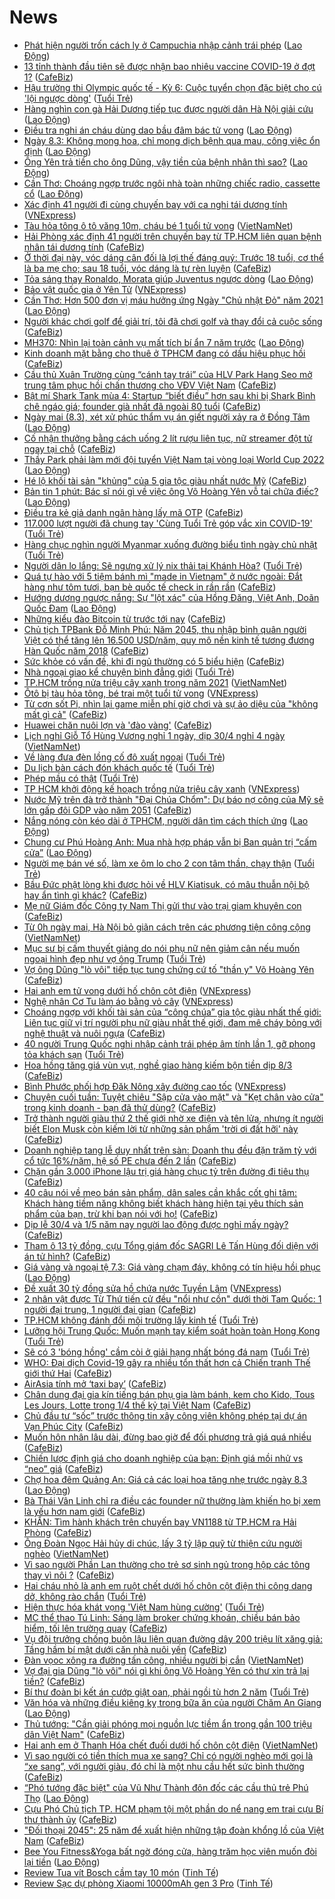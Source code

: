 # News

- [Phát hiện người trốn cách ly ở Campuchia nhập cảnh trái phép](https://laodong.vn/xa-hoi/phat-hien-nguoi-tron-cach-ly-o-campuchia-nhap-canh-trai-phep-886605.ldo) ([Lao Động](https://laodong.vn))
- [13 tỉnh thành đầu tiên sẽ được nhận bao nhiêu vaccine COVID-19 ở đợt 1?](https://cafebiz.vn/13-tinh-thanh-dau-tien-se-duoc-nhan-bao-nhieu-vaccine-covid-19-o-dot-1-20210307135018935.chn) ([CafeBiz](https://cafebiz.vn))
- [Hậu trường thi Olympic quốc tế - Kỳ 6: Cuộc tuyển chọn đặc biệt cho cú 'lội ngược dòng'](https://tuoitre.vn/hau-truong-thi-olympic-quoc-te-ky-6-cuoc-tuyen-chon-dac-biet-cho-cu-loi-nguoc-dong-20210307120724289.htm) ([Tuổi Trẻ](https://tuoitre.vn))
- [Hàng nghìn con gà Hải Dương tiếp tục được người dân Hà Nội giải cứu](https://laodong.vn/nguoi-viet-tu-te/hang-nghin-con-ga-hai-duong-tiep-tuc-duoc-nguoi-dan-ha-noi-giai-cuu-886592.ldo) ([Lao Động](https://laodong.vn))
- [Điều tra nghi án cháu dùng dao bầu đâm bác tử vong](https://laodong.vn/phap-luat/dieu-tra-nghi-an-chau-dung-dao-bau-dam-bac-tu-vong-886597.ldo) ([Lao Động](https://laodong.vn))
- [Ngày 8.3: Không mong hoa, chỉ mong dịch bệnh qua mau, công việc ổn định](https://laodong.vn/cong-doan/ngay-83-khong-mong-hoa-chi-mong-dich-benh-qua-mau-cong-viec-on-dinh-886595.ldo) ([Lao Động](https://laodong.vn))
- [Ông Yên trả tiền cho ông Dũng, vậy tiền của bệnh nhân thì sao?](https://laodong.vn/su-kien-binh-luan/ong-yen-tra-tien-cho-ong-dung-vay-tien-cua-benh-nhan-thi-sao-886519.ldo) ([Lao Động](https://laodong.vn))
- [Cần Thơ: Choáng ngợp trước ngôi nhà toàn những chiếc radio, cassette cổ](https://laodong.vn/photo/can-tho-choang-ngop-truoc-ngoi-nha-toan-nhung-chiec-radio-cassette-co-886074.ldo) ([Lao Động](https://laodong.vn))
- [Xác định 41 người đi cùng chuyến bay với ca nghi tái dương tính](https://vnexpress.net/xac-dinh-41-nguoi-di-cung-chuyen-bay-voi-ca-nghi-tai-duong-tinh-4244715.html) ([VNExpress](https://vnexpress.net))
- [Tàu hỏa tông ô tô văng 10m, cháu bé 1 tuổi tử vong](http://vietnamnet.vn/vn/thoi-su/an-toan-giao-thong/tau-hoa-tong-o-to-vang-10m-chau-be-1-tuoi-tu-vong-717846.html) ([VietNamNet](https://vietnamnet.vn))
- [Hải Phòng xác định 41 người trên chuyến bay từ TP.HCM liên quan bệnh nhân tái dương tính](https://cafebiz.vn/hai-phong-xac-dinh-41-nguoi-tren-chuyen-bay-tu-tphcm-lien-quan-benh-nhan-tai-duong-tinh-20210307134711362.chn) ([CafeBiz](https://cafebiz.vn))
- [Ở thời đại này, vóc dáng cân đối là lợi thế đáng quý: Trước 18 tuổi, cơ thể là ba mẹ cho; sau 18 tuổi, vóc dáng là tự rèn luyện](https://cafebiz.vn/o-thoi-dai-nay-voc-dang-can-doi-la-loi-the-dang-quy-truoc-18-tuoi-co-the-la-ba-me-cho-sau-18-tuoi-voc-dang-la-tu-ren-luyen-20210305211024426.chn) ([CafeBiz](https://cafebiz.vn))
- [Tỏa sáng thay Ronaldo, Morata giúp Juventus ngược dòng](https://laodong.vn/video-the-thao/toa-sang-thay-ronaldo-morata-giup-juventus-nguoc-dong-886573.ldo) ([Lao Động](https://laodong.vn))
- [Bảo vật quốc gia ở Yên Tử](https://vnexpress.net/bao-vat-quoc-gia-o-yen-tu-4244672.html) ([VNExpress](https://vnexpress.net))
- [Cần Thơ: Hơn 500 đơn vị máu hưởng ứng Ngày &quot;Chủ nhật Đỏ&quot; năm 2021](https://laodong.vn/nguoi-viet-tu-te/can-tho-hon-500-don-vi-mau-huong-ung-ngay-chu-nhat-do-nam-2021-886546.ldo) ([Lao Động](https://laodong.vn))
- [Người khác chơi golf để giải trí, tôi đã chơi golf và thay đổi cả cuộc sống](https://cafebiz.vn/nguoi-khac-choi-golf-de-giai-tri-toi-da-choi-golf-va-thay-doi-ca-cuoc-song-20210307110408639.chn) ([CafeBiz](https://cafebiz.vn))
- [MH370: Nhìn lại toàn cảnh vụ mất tích bí ẩn 7 năm trước](https://laodong.vn/the-gioi/mh370-nhin-lai-toan-canh-vu-mat-tich-bi-an-7-nam-truoc-886586.ldo) ([Lao Động](https://laodong.vn))
- [Kinh doanh mặt bằng cho thuê ở TPHCM đang có dấu hiệu phục hồi](https://cafebiz.vn/kinh-doanh-mat-bang-cho-thue-o-tphcm-dang-co-dau-hieu-phuc-hoi-20210307111812825.chn) ([CafeBiz](https://cafebiz.vn))
- [Cầu thủ Xuân Trường cùng “cánh tay trái” của HLV Park Hang Seo mở trung tâm phục hồi chấn thương cho VĐV Việt Nam](https://cafebiz.vn/cau-thu-xuan-truong-cung-canh-tay-trai-cua-hlv-park-hang-seo-mo-trung-tam-phuc-hoi-chan-thuong-cho-vdv-viet-nam-20210307131112278.chn) ([CafeBiz](https://cafebiz.vn))
- [Bật mí Shark Tank mùa 4: Startup “biết điều” hơn sau khi bị Shark Bình chê ngáo giá; founder già nhất đã ngoài 80 tuổi](https://cafebiz.vn/bat-mi-shark-tank-mua-4-startup-biet-dieu-hon-sau-khi-bi-shark-binh-che-ngao-gia-founder-gia-nhat-da-ngoai-80-tuoi-20210307112706529.chn) ([CafeBiz](https://cafebiz.vn))
- [Ngày mai (8.3), xét xử phúc thẩm vụ án giết người xảy ra ở Đồng Tâm](https://laodong.vn/phap-luat/ngay-mai-83-xet-xu-phuc-tham-vu-an-giet-nguoi-xay-ra-o-dong-tam-883223.ldo) ([Lao Động](https://laodong.vn))
- [Cố nhận thưởng bằng cách uống 2 lít rượu liên tục, nữ streamer đột tử ngay tại chỗ](https://cafebiz.vn/co-nhan-thuong-bang-cach-uong-2-lit-ruou-lien-tuc-nu-streamer-dot-tu-ngay-tai-cho-20210307110244138.chn) ([CafeBiz](https://cafebiz.vn))
- [Thầy Park phải làm mới đội tuyển Việt Nam tại vòng loại World Cup 2022](https://laodong.vn/bong-da/thay-park-phai-lam-moi-doi-tuyen-viet-nam-tai-vong-loai-world-cup-2022-886515.ldo) ([Lao Động](https://laodong.vn))
- [Hé lộ khối tài sản "khủng" của 5 gia tộc giàu nhất nước Mỹ](https://cafebiz.vn/he-lo-khoi-tai-san-khung-cua-5-gia-toc-giau-nhat-nuoc-my-20210307110817675.chn) ([CafeBiz](https://cafebiz.vn))
- [Bản tin 1 phút: Bác sĩ nói gì về việc ông Võ Hoàng Yên vỗ tai chữa điếc?](https://laodong.vn/video/ban-tin-1-phut-bac-si-noi-gi-ve-viec-ong-vo-hoang-yen-vo-tai-chua-diec-886549.ldo) ([Lao Động](https://laodong.vn))
- [Điều tra kẻ giả danh ngân hàng lấy mã OTP](https://cafebiz.vn/dieu-tra-ke-gia-danh-ngan-hang-lay-ma-otp-20210307093351764.chn) ([CafeBiz](https://cafebiz.vn))
- [117.000 lượt người đã chung tay 'Cùng Tuổi Trẻ góp vắc xin COVID-19'](https://tuoitre.vn/117-000-luot-nguoi-da-chung-tay-cung-tuoi-tre-goc-vacxin-covid-19-20210307114544039.htm) ([Tuổi Trẻ](https://tuoitre.vn))
- [Hàng chục nghìn người Myanmar xuống đường biểu tình ngày chủ nhật](https://tuoitre.vn/hang-chuc-nghin-nguoi-myanmar-xuong-duong-bieu-tinh-ngay-chu-nhat-20210307113320776.htm) ([Tuổi Trẻ](https://tuoitre.vn))
- [Người dân lo lắng: Sẽ ngưng xử lý nix thải tại Khánh Hòa?](https://tuoitre.vn/nguoi-dan-lo-lang-se-ngung-xu-ly-nix-thai-tai-khanh-hoa-2021030708551406.htm) ([Tuổi Trẻ](https://tuoitre.vn))
- [Quá tự hào với 5 tiệm bánh mì "made in Vietnam" ở nước ngoài: Đắt hàng như tôm tươi, bạn bè quốc tế check in rần rần](https://cafebiz.vn/qua-tu-hao-voi-5-tiem-banh-mi-made-in-vietnam-o-nuoc-ngoai-dat-hang-nhu-tom-tuoi-ban-be-quoc-te-check-in-ran-ran-20210307110539812.chn) ([CafeBiz](https://cafebiz.vn))
- [Hướng dương ngược nắng: Sự &quot;lột xác&quot; của Hồng Đăng, Việt Anh, Doãn Quốc Đam](https://laodong.vn/van-hoa/huong-duong-nguoc-nang-su-lot-xac-cua-hong-dang-viet-anh-doan-quoc-dam-886485.ldo) ([Lao Động](https://laodong.vn))
- [Những kiểu đào Bitcoin từ trước tới nay](https://cafebiz.vn/nhung-kieu-dao-bitcoin-tu-truoc-toi-nay-20210307094758461.chn) ([CafeBiz](https://cafebiz.vn))
- [Chủ tịch TPBank Đỗ Minh Phú: Năm 2045, thu nhập bình quân người Việt có thể tăng lên 16.500 USD/năm, quy mô nền kinh tế tương đương Hàn Quốc năm 2018](https://cafebiz.vn/chu-tich-tpbank-do-minh-phu-nam-2045-thu-nhap-binh-quan-nguoi-viet-co-the-tang-len-16500-usd-nam-quy-mo-nen-kinh-te-tuong-duong-han-quoc-nam-2018-2021030711273168.chn) ([CafeBiz](https://cafebiz.vn))
- [Sức khỏe có vấn đề, khi đi ngủ thường có 5 biểu hiện](https://cafebiz.vn/suc-khoe-co-van-de-khi-di-ngu-thuong-co-5-bieu-hien-20210306153742395.chn) ([CafeBiz](https://cafebiz.vn))
- [Nhà ngoại giao kể chuyện bình đẳng giới](https://tuoitre.vn/nha-ngoai-giao-ke-chuyen-binh-dang-gioi-20210307081703302.htm) ([Tuổi Trẻ](https://tuoitre.vn))
- [TP.HCM trồng nửa triệu cây xanh trong năm 2021](http://vietnamnet.vn/vn/thoi-su/tp-hcm-trong-nua-trieu-cay-xanh-trong-nam-2021-717826.html) ([VietNamNet](https://vietnamnet.vn))
- [Ôtô bị tàu hỏa tông, bé trai một tuổi tử vong](https://vnexpress.net/oto-bi-tau-hoa-tong-be-trai-mot-tuoi-tu-vong-4244695.html) ([VNExpress](https://vnexpress.net))
- [Từ cơn sốt Pi, nhìn lại game miễn phí giờ chơi và sự ảo diệu của "không mất gì cả"](https://cafebiz.vn/tu-con-sot-pi-nhin-lai-game-mien-phi-gio-choi-va-su-ao-dieu-cua-khong-mat-gi-ca-20210307111215561.chn) ([CafeBiz](https://cafebiz.vn))
- [Huawei chăn nuôi lợn và 'đào vàng'](https://cafebiz.vn/huawei-chan-nuoi-lon-va-dao-vang-20210307093654442.chn) ([CafeBiz](https://cafebiz.vn))
- [Lịch nghỉ Giỗ Tổ Hùng Vương nghỉ 1 ngày, dịp 30/4 nghỉ 4 ngày](http://vietnamnet.vn/vn/thoi-su/lich-nghi-gio-to-hung-vuong-nghi-1-ngay-dip-30-4-nghi-4-ngay-717831.html) ([VietNamNet](https://vietnamnet.vn))
- [Về làng đưa đèn lồng cố đô xuất ngoại](https://tuoitre.vn/ve-lang-dua-den-long-co-do-xuat-ngoai-20210306205212756.htm) ([Tuổi Trẻ](https://tuoitre.vn))
- [Du lịch bàn cách đón khách quốc tế](https://tuoitre.vn/du-lich-ban-cach-don-khach-quoc-te-20210307102123011.htm) ([Tuổi Trẻ](https://tuoitre.vn))
- [Phép mầu có thật](https://tuoitre.vn/phep-mau-co-that-20210307103906434.htm) ([Tuổi Trẻ](https://tuoitre.vn))
- [TP HCM khởi động kế hoạch trồng nửa triệu cây xanh](https://vnexpress.net/tp-hcm-khoi-dong-ke-hoach-trong-nua-trieu-cay-xanh-4244663.html) ([VNExpress](https://vnexpress.net))
- [Nước Mỹ trên đà trở thành "Đại Chúa Chổm": Dự báo nợ công của Mỹ sẽ lớn gấp đôi GDP vào năm 2051](https://cafebiz.vn/nuoc-my-tren-da-tro-thanh-dai-chua-chom-du-bao-no-cong-cua-my-se-lon-gap-doi-gdp-vao-nam-2051-20210307075658063.chn) ([CafeBiz](https://cafebiz.vn))
- [Nắng nóng còn kéo dài ở TPHCM, người dân tìm cách thích ứng](https://laodong.vn/moi-truong/nang-nong-con-keo-dai-o-tphcm-nguoi-dan-tim-cach-thich-ung-886372.ldo) ([Lao Động](https://laodong.vn))
- [Chung cư Phú Hoàng Anh: Mua nhà hợp pháp vẫn bị Ban quản trị “cấm cửa”](https://laodong.vn/ban-doc/chung-cu-phu-hoang-anh-mua-nha-hop-phap-van-bi-ban-quan-tri-cam-cua-886517.ldo) ([Lao Động](https://laodong.vn))
- [Người mẹ bán vé số, làm xe ôm lo cho 2 con tâm thần, chạy thận](https://tuoitre.vn/nguoi-me-ban-ve-so-lam-xe-om-lo-cho-2-con-tam-than-chay-than-20210306212719214.htm) ([Tuổi Trẻ](https://tuoitre.vn))
- [Bầu Đức phật lòng khi được hỏi về HLV Kiatisuk, có mâu thuẫn nội bộ hay ẩn tình gì khác?](https://cafebiz.vn/bau-duc-phat-long-khi-duoc-hoi-ve-hlv-kiatisuk-co-mau-thuan-noi-bo-hay-an-tinh-gi-khac-20210307094916464.chn) ([CafeBiz](https://cafebiz.vn))
- [Mẹ nữ Giám đốc Công ty Nam Thị gửi thư vào trại giam khuyên con](https://cafebiz.vn/me-nu-giam-doc-cong-ty-nam-thi-gui-thu-vao-trai-giam-khuyen-con-20210307093745408.chn) ([CafeBiz](https://cafebiz.vn))
- [Từ 0h ngày mai, Hà Nội bỏ giãn cách trên các phương tiện công cộng](http://vietnamnet.vn/vn/thoi-su/an-toan-giao-thong/tu-0h-ngay-mai-ha-noi-bo-gian-cach-tren-cac-phuong-tien-cong-cong-717823.html) ([VietNamNet](https://vietnamnet.vn))
- [Mục sư bị cấm thuyết giảng do nói phụ nữ nên giảm cân nếu muốn ngoại hình đẹp như vợ ông Trump](https://tuoitre.vn/muc-su-bi-cam-thuyet-giang-do-noi-phu-nu-nen-giam-can-neu-muon-ngoai-hinh-dep-nhu-vo-ong-trump-20210307102402724.htm) ([Tuổi Trẻ](https://tuoitre.vn))
- [Vợ ông Dũng "lò vôi" tiếp tục tung chứng cứ tố "thần y" Võ Hoàng Yên](https://cafebiz.vn/vo-ong-dung-lo-voi-tiep-tuc-tung-chung-cu-to-than-y-vo-hoang-yen-20210307093525888.chn) ([CafeBiz](https://cafebiz.vn))
- [Hai anh em tử vong dưới hố chôn cột điện](https://vnexpress.net/hai-anh-em-tu-vong-duoi-ho-chon-cot-dien-4244675.html) ([VNExpress](https://vnexpress.net))
- [Nghệ nhân Cơ Tu làm áo bằng vỏ cây](https://vnexpress.net/nghe-nhan-co-tu-lam-ao-bang-vo-cay-4244655.html) ([VNExpress](https://vnexpress.net))
- [Choáng ngợp với khối tài sản của “công chúa” gia tộc giàu nhất thế giới: Liên tục giữ vị trí người phụ nữ giàu nhất thế giới, đam mê cháy bỏng với nghệ thuật và nuôi ngựa](https://cafebiz.vn/choang-ngop-voi-khoi-tai-san-cua-cong-chua-gia-toc-giau-nhat-the-gioi-lien-tuc-giu-vi-tri-nguoi-phu-nu-giau-nhat-the-gioi-dam-me-chay-bong-voi-nghe-thuat-va-nuoi-ngua-20210307085004693.chn) ([CafeBiz](https://cafebiz.vn))
- [40 người Trung Quốc nghi nhập cảnh trái phép âm tính lần 1, gỡ phong tỏa khách sạn](https://tuoitre.vn/40-nguoi-trung-quoc-nghi-nhap-canh-trai-phep-am-tinh-lan-1-go-phong-toa-khach-san-20210307101013409.htm) ([Tuổi Trẻ](https://tuoitre.vn))
- [Hoa hồng tăng giá vùn vụt, nghề giao hàng kiếm bộn tiền dịp 8/3](https://cafebiz.vn/hoa-hong-tang-gia-vun-vut-nghe-giao-hang-kiem-bon-tien-dip-8-3-20210307085719586.chn) ([CafeBiz](https://cafebiz.vn))
- [Bình Phước phối hợp Đăk Nông xây đường cao tốc](https://vnexpress.net/binh-phuoc-phoi-hop-dak-nong-xay-duong-cao-toc-4244216.html) ([VNExpress](https://vnexpress.net))
- [Chuyện cuối tuần: Tuyệt chiêu "Sập cửa vào mặt" và "Kẹt chân vào cửa" trong kinh doanh - bạn đã thử dùng?](https://cafebiz.vn/chuyen-cuoi-tuan-tuyet-chieu-sap-cua-vao-mat-va-ket-chan-vao-cua-trong-kinh-doanh-ban-da-thu-dung-20210307085446084.chn) ([CafeBiz](https://cafebiz.vn))
- [Trở thành người giàu thứ 2 thế giới nhờ xe điện và tên lửa, nhưng ít người biết Elon Musk còn kiếm lời từ những sản phẩm 'trời ơi đất hỡi' này](https://cafebiz.vn/tro-thanh-nguoi-giau-thu-2-the-gioi-nho-xe-dien-va-ten-lua-nhung-it-nguoi-biet-elon-musk-con-kiem-loi-tu-nhung-san-pham-troi-oi-dat-hoi-nay-202103070852515.chn) ([CafeBiz](https://cafebiz.vn))
- [Doanh nghiệp tang lễ duy nhất trên sàn: Doanh thu đều đặn trăm tỷ với cổ tức 16%/năm, hệ số PE chưa đến 2 lần](https://cafebiz.vn/doanh-nghiep-tang-le-duy-nhat-tren-san-doanh-thu-deu-dan-tram-ty-voi-co-tuc-16-nam-he-so-pe-chua-den-2-lan-20210307093300136.chn) ([CafeBiz](https://cafebiz.vn))
- [Chặn gần 3.000 iPhone lậu trị giá hàng chục tỷ trên đường đi tiêu thụ](https://cafebiz.vn/chan-gan-3000-iphone-lau-tri-gia-hang-chuc-ty-tren-duong-di-tieu-thu-20210307081124395.chn) ([CafeBiz](https://cafebiz.vn))
- [40 câu nói về mẹo bán sản phẩm, dân sales cần khắc cốt ghi tâm: Khách hàng tiềm năng không biết khách hàng hiện tại yêu thích sản phẩm của bạn, trừ khi bạn nói với họ!](https://cafebiz.vn/40-cau-noi-ve-meo-ban-san-pham-dan-sales-can-khac-cot-ghi-tam-khach-hang-tiem-nang-khong-biet-khach-hang-hien-tai-yeu-thich-san-pham-cua-ban-tru-khi-ban-noi-voi-ho-20210220113449358.chn) ([CafeBiz](https://cafebiz.vn))
- [Dịp lễ 30/4 và 1/5 năm nay người lao động được nghỉ mấy ngày?](https://cafebiz.vn/dip-le-30-4-va-1-5-nam-nay-nguoi-lao-dong-duoc-nghi-may-ngay-20210307081829196.chn) ([CafeBiz](https://cafebiz.vn))
- [Tham ô 13 tỷ đồng, cựu Tổng giám đốc SAGRI Lê Tấn Hùng đối diện với án tử hình?](https://cafebiz.vn/tham-o-13-ty-dong-cuu-tong-giam-doc-sagri-le-tan-hung-doi-dien-voi-an-tu-hinh-20210307080342529.chn) ([CafeBiz](https://cafebiz.vn))
- [Giá vàng và ngoại tệ 7.3:  Giá vàng chạm đáy, không có tín hiệu hồi phục](https://laodong.vn/video-thoi-su/gia-vang-va-ngoai-te-73-gia-vang-cham-day-khong-co-tin-hieu-hoi-phuc-886527.ldo) ([Lao Động](https://laodong.vn))
- [Đề xuất 30 tỷ đồng sửa hồ chứa nước Tuyền Lâm](https://vnexpress.net/de-xuat-30-ty-dong-sua-ho-chua-nuoc-tuyen-lam-4244659.html) ([VNExpress](https://vnexpress.net))
- [2 nhân vật được Từ Thứ tiến cử đều "nổi như cồn" dưới thời Tam Quốc: 1 người đại trung, 1 người đại gian](https://cafebiz.vn/2-nhan-vat-duoc-tu-thu-tien-cu-deu-noi-nhu-con-duoi-thoi-tam-quoc-1-nguoi-dai-trung-1-nguoi-dai-gian-20210307014240776.chn) ([CafeBiz](https://cafebiz.vn))
- [TP.HCM không đánh đổi môi trường lấy kinh tế](https://tuoitre.vn/tphcm-khong-danh-doi-moi-truong-lay-kinh-te-2021030709100905.htm) ([Tuổi Trẻ](https://tuoitre.vn))
- [Lưỡng hội Trung Quốc: Muốn mạnh tay kiểm soát hoàn toàn Hong Kong](https://tuoitre.vn/luong-hoi-trung-quoc-muon-manh-tay-kiem-soat-hoan-toan-hong-kong-20210307080309087.htm) ([Tuổi Trẻ](https://tuoitre.vn))
- [Sẽ có 3 'bóng hồng' cầm còi ở giải hạng nhất bóng đá nam](https://tuoitre.vn/se-co-3-bong-hong-cam-coi-o-giai-hang-nhat-bong-da-nam-20210307091449788.htm) ([Tuổi Trẻ](https://tuoitre.vn))
- [WHO: Đại dịch Covid-19 gây ra nhiều tổn thất hơn cả Chiến tranh Thế giới thứ Hai](https://cafebiz.vn/who-dai-dich-covid-19-gay-ra-nhieu-ton-that-hon-ca-chien-tranh-the-gioi-thu-hai-20210307080733096.chn) ([CafeBiz](https://cafebiz.vn))
- [AirAsia tính mở ‘taxi bay’](https://cafebiz.vn/airasia-tinh-mo-taxi-bay-2021030709324634.chn) ([CafeBiz](https://cafebiz.vn))
- [Chân dung đại gia kín tiếng bán phụ gia làm bánh, kem cho Kido, Tous Les Jours, Lotte trong 1/4 thế kỷ tại Việt Nam](https://cafebiz.vn/chan-dung-dai-gia-kin-tieng-ban-phu-gia-lam-banh-kem-cho-kido-tous-les-jours-lotte-trong-1-4-the-ky-tai-viet-nam-2021030510085382.chn) ([CafeBiz](https://cafebiz.vn))
- [Chủ đầu tư “sốc” trước thông tin xây công viên không phép tại dự án Vạn Phúc City](https://cafebiz.vn/chu-dau-tu-soc-truoc-thong-tin-xay-cong-vien-khong-phep-tai-du-an-van-phuc-city-20210307080923699.chn) ([CafeBiz](https://cafebiz.vn))
- [Muốn hôn nhân lâu dài, đừng bao giờ để đối phương trả giá quá nhiều](https://cafebiz.vn/muon-hon-nhan-lau-dai-dung-bao-gio-de-doi-phuong-tra-gia-qua-nhieu-20210306110049046.chn) ([CafeBiz](https://cafebiz.vn))
- [Chiến lược định giá cho doanh nghiệp của bạn: Định giá mồi nhử vs “neo” giá](https://cafebiz.vn/chien-luoc-dinh-gia-cho-doanh-nghiep-cua-ban-dinh-gia-moi-nhu-vs-neo-gia-2021030709174182.chn) ([CafeBiz](https://cafebiz.vn))
- [Chợ hoa đêm Quảng An: Giá cả các loại hoa tăng nhẹ trước ngày 8.3](https://laodong.vn/photo/cho-hoa-dem-quang-an-gia-ca-cac-loai-hoa-tang-nhe-truoc-ngay-83-886495.ldo) ([Lao Động](https://laodong.vn))
- [Bà Thái Vân Linh chỉ ra điều các founder nữ thường làm khiến họ bị xem là yếu hơn nam giới](https://cafebiz.vn/ba-thai-van-linh-chi-ra-dieu-cac-founder-nu-thuong-lam-khien-ho-bi-xem-la-yeu-hon-nam-gioi-20210307080542993.chn) ([CafeBiz](https://cafebiz.vn))
- [KHẨN: Tìm hành khách trên chuyến bay VN1188 từ TP.HCM ra Hải Phòng](https://cafebiz.vn/khan-tim-hanh-khach-tren-chuyen-bay-vn1188-tu-tphcm-ra-hai-phong-20210307084843326.chn) ([CafeBiz](https://cafebiz.vn))
- [Ông Đoàn Ngọc Hải hủy di chúc, lấy 3 tỷ lập quỹ từ thiện cứu người nghèo](http://vietnamnet.vn/vn/thoi-su/ong-doan-ngoc-hai-huy-di-chuc-lay-3-ty-lap-quy-tu-thien-cuu-nguoi-ngheo-717788.html) ([VietNamNet](https://vietnamnet.vn))
- [Vì sao người Phần Lan thường cho trẻ sơ sinh ngủ trong hộp các tông thay vì nôi ?](https://cafebiz.vn/vi-sao-nguoi-phan-lan-thuong-cho-tre-so-sinh-ngu-trong-hop-cac-tong-thay-vi-noi--20210305150857715.chn) ([CafeBiz](https://cafebiz.vn))
- [Hai cháu nhỏ là anh em ruột chết dưới hố chôn cột điện thi công dang dở, không rào chắn](https://tuoitre.vn/hai-chau-nho-la-anh-em-ruot-chet-duoi-ho-chon-cot-dien-thi-cong-dang-do-khong-rao-chan-20210307080955594.htm) ([Tuổi Trẻ](https://tuoitre.vn))
- [Hiện thực hóa khát vọng 'Việt Nam hùng cường'](https://tuoitre.vn/hien-thuc-hoa-khat-vong-viet-nam-hung-cuong-20210307084431243.htm) ([Tuổi Trẻ](https://tuoitre.vn))
- [MC thể thao Tú Linh: Sáng làm broker chứng khoán, chiều bán bảo hiểm, tối lên trường quay](https://cafebiz.vn/mc-the-thao-tu-linh-sang-lam-broker-chung-khoan-chieu-ban-bao-hiem-toi-len-truong-quay-20210307085103799.chn) ([CafeBiz](https://cafebiz.vn))
- [Vụ đội trưởng chống buôn lậu liên quan đường dây 200 triệu lít xăng giả: Tầng hầm bí mật dưới căn nhà nuôi yến](https://cafebiz.vn/vu-doi-truong-chong-buon-lau-lien-quan-duong-day-200-trieu-lit-xang-gia-tang-ham-bi-mat-duoi-can-nha-nuoi-yen-20210307081357164.chn) ([CafeBiz](https://cafebiz.vn))
- [Đàn vọoc xông ra đường tấn công, nhiều người bị cắn](http://vietnamnet.vn/vn/thoi-su/clip-nong/dan-vooc-xong-ra-duong-tan-cong-nhieu-nguoi-bi-can-717800.html) ([VietNamNet](https://vietnamnet.vn))
- [Vợ đại gia Dũng "lò vôi" nói gì khi ông Võ Hoàng Yên có thư xin trả lại tiền?](https://cafebiz.vn/vo-dai-gia-dung-lo-voi-noi-gi-khi-ong-vo-hoang-yen-co-thu-xin-tra-lai-tien-20210307081705128.chn) ([CafeBiz](https://cafebiz.vn))
- [Bí thư đoàn bị kết án cướp giật oan, phải ngồi tù hơn 2 năm](https://tuoitre.vn/bi-thu-doan-bi-ket-an-cuop-giat-oan-phai-ngoi-tu-hon-2-nam-20210307081128945.htm) ([Tuổi Trẻ](https://tuoitre.vn))
- [Văn hóa và những điều kiêng kỵ trong bữa ăn của người Chăm An Giang](https://laodong.vn/photo/van-hoa-va-nhung-dieu-kieng-ky-trong-bua-an-cua-nguoi-cham-an-giang-885108.ldo) ([Lao Động](https://laodong.vn))
- [Thủ tướng: "Cần giải phóng mọi nguồn lực tiềm ẩn trong gần 100 triệu dân Việt Nam"](https://cafebiz.vn/thu-tuong-can-giai-phong-moi-nguon-luc-tiem-an-trong-gan-100-trieu-dan-viet-nam-20210307080439335.chn) ([CafeBiz](https://cafebiz.vn))
- [Hai anh em ở Thanh Hóa chết đuối dưới hố chôn cột điện](http://vietnamnet.vn/vn/thoi-su/hai-anh-em-o-thanh-hoa-chet-duoi-duoi-ho-chon-cot-dien-717798.html) ([VietNamNet](https://vietnamnet.vn))
- [Vì sao người có tiền thích mua xe sang? Chỉ có người nghèo mới gọi là “xe sang”, với người giàu, đó chỉ là một nhu cầu hết sức bình thường](https://cafebiz.vn/vi-sao-nguoi-co-tien-thich-mua-xe-sang-chi-co-nguoi-ngheo-moi-goi-la-xe-sang-voi-nguoi-giau-do-chi-la-mot-nhu-cau-het-suc-binh-thuong-2021030615313582.chn) ([CafeBiz](https://cafebiz.vn))
- [“Phó tướng đặc biệt&quot; của Vũ Như Thành đôn đốc các cầu thủ trẻ Phú Thọ](https://laodong.vn/photo/pho-tuong-dac-biet-cua-vu-nhu-thanh-don-doc-cac-cau-thu-tre-phu-tho-886490.ldo) ([Lao Động](https://laodong.vn))
- [Cựu Phó Chủ tịch TP. HCM phạm tội một phần do nể nang em trai cựu Bí thư thành ủy](https://cafebiz.vn/cuu-pho-chu-tich-tp-hcm-pham-toi-mot-phan-do-ne-nang-em-trai-cuu-bi-thu-thanh-uy-2021030707555479.chn) ([CafeBiz](https://cafebiz.vn))
- ["Đối thoại 2045": 25 năm để xuất hiện những tập đoàn khổng lồ của Việt Nam](https://cafebiz.vn/doi-thoai-2045-25-nam-de-xuat-hien-nhung-tap-doan-khong-lo-cua-viet-nam-20210307075836664.chn) ([CafeBiz](https://cafebiz.vn))
- [Bee You Fitness&amp;Yoga bất ngờ đóng cửa, hàng trăm học viên muốn đòi lại tiền](https://laodong.vn/video/bee-you-fitnessyoga-bat-ngo-dong-cua-hang-tram-hoc-vien-muon-doi-lai-tien-886471.ldo) ([Lao Động](https://laodong.vn))
- [Review Tua vít Bosch cầm tay 10 món](https://tinhte.vn/thread/review-tua-vit-bosch-cam-tay-10-mon.3288964/) ([Tinh Tế](https://tinhte.vn))
- [Review Sạc dự phòng Xiaomi 10000mAh gen 3 Pro](https://tinhte.vn/thread/review-sac-du-phong-xiaomi-10000mah-gen-3-pro.3288740/) ([Tinh Tế](https://tinhte.vn))
